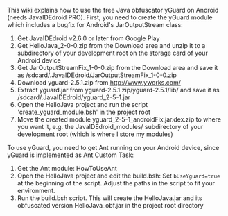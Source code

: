 This wiki explains how to use the free Java obfuscator yGuard on Android (needs JavaIDEdroid PRO).
First, you need to create the yGuard module which includes a bugfix for Android's JarOutputStream class:
  1. Get JavaIDEdroid v2.6.0 or later from Google Play
  1. Get HelloJava\_2-0-0.zip from the Download area and unzip it to a subdirectory of your development root on the storage card of your Android device
  1. Get JarOutputStreamFix\_1-0-0.zip from the Download area and save it as /sdcard/.JavaIDEdroid/JarOutputStreamFix\_1-0-0.zip
  1. Download yguard-2.5.1.zip from http://www.yworks.com/
  1. Extract yguard.jar from yguard-2.5.1.zip/yguard-2.5.1/lib/ and save it as /sdcard/.JavaIDEdroid/yguard\_2-5-1.jar
  1. Open the HelloJava project and run the script 'create\_yguard\_module.bsh' in the project root
  1. Move the created module yguard\_2-5-1\_androidFix.jar.dex.zip to where you want it, e.g. the JavaIDEdroid\_modules/ subdirectory of your development root (which is where I store my modules)

To use yGuard, you need to get Ant running on your Android device, since yGuard is implemented as Ant Custom Task:
  1. Get the Ant module: HowToUseAnt
  1. Open the HelloJava project and edit the build.bsh: Set `bUseYguard=true` at the beginning of the script. Adjust the paths in the script to fit your environment.
  1. Run the build.bsh script. This will create the HelloJava.jar and its obfuscated version HelloJava\_obf.jar in the project root directory
